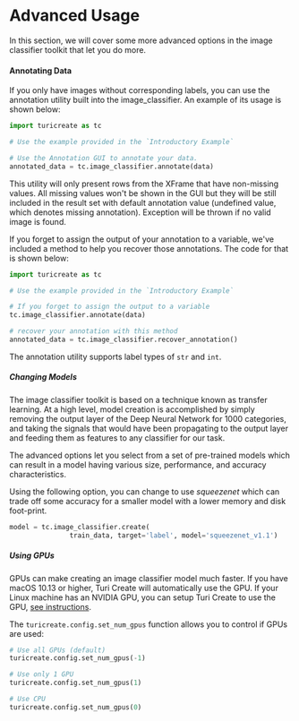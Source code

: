 # Advanced Usage

In this section, we will cover some more advanced options in the image
classifier toolkit that let you do more.


#### Annotating Data

If you only have images without corresponding labels, you can
use the annotation utility built into the image_classifier. An example
of its usage is shown below:

```python
import turicreate as tc

# Use the example provided in the `Introductory Example`

# Use the Annotation GUI to annotate your data.
annotated_data = tc.image_classifier.annotate(data)

```

This utility will only present rows from the XFrame that have non-missing values.
All missing values won't be shown in the GUI but they will be still included in the result set with default annotation value (undefined value, which denotes missing
annotation). Exception will be thrown if no valid image is found.

If you forget to assign the output of your annotation to a variable,
we've included a method to help you recover those annotations. The code
for that is shown below:

```python
import turicreate as tc

# Use the example provided in the `Introductory Example`

# If you forget to assign the output to a variable
tc.image_classifier.annotate(data)

# recover your annotation with this method
annotated_data = tc.image_classifier.recover_annotation()
```

The annotation utility supports label types of `str` and `int`.


##### Changing Models

The image classifier toolkit is based on a technique known as transfer
learning. At a high level, model creation is
accomplished by simply removing the output layer of the Deep Neural
Network for 1000 categories, and taking the signals that would have been
propagating to the output layer and feeding them as features to any
classifier for our task.

The advanced options let you select from a set of pre-trained models
which can result in a model having various size, performance, and
accuracy characteristics.

Using the following option, you can change to use *squeezenet* which can
trade off some accuracy for a smaller model with a lower memory and disk
foot-print.

```python
model = tc.image_classifier.create(
               train_data, target='label', model='squeezenet_v1.1')
```

##### Using GPUs

GPUs can make creating an image classifier model much faster. If you have
macOS 10.13 or higher, Turi Create will automatically use the GPU. If
your Linux machine has an NVIDIA GPU, you can setup Turi Create to use
the GPU, [see instructions](https://github.com/apple/turicreate/blob/master/LinuxGPU.md).

The `turicreate.config.set_num_gpus` function allows you to control if GPUs are used:
```python
# Use all GPUs (default)
turicreate.config.set_num_gpus(-1)

# Use only 1 GPU
turicreate.config.set_num_gpus(1)

# Use CPU
turicreate.config.set_num_gpus(0)
```

